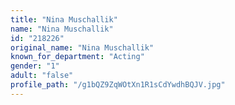 ```yaml
---
title: "Nina Muschallik"
name: "Nina Muschallik"
id: "218226"
original_name: "Nina Muschallik"
known_for_department: "Acting"
gender: "1"
adult: "false"
profile_path: "/g1bQZ9ZqWOtXn1R1sCdYwdhBQJV.jpg"
---
```

